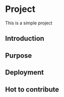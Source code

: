 # Project

This is a simple project

## Introduction

## Purpose

## Deployment

## Hot to contribute
